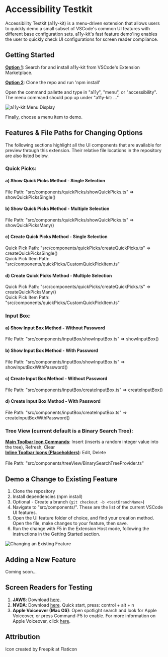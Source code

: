 # Accessibility Testkit

Accessibility Testkit (a11y-kit) is a menu-driven extension that allows users to quickly demo a small subset of VSCode's
common UI features with different base configuration sets. a11y-kit's fast feature demo'ing enables the user to quickly check
UI configurations for screen reader compliance.

## Getting Started

<b><u>Option 1</u></b>: Search for and install a11y-kit from VSCode's Extension Marketplace.

<b><u>Option 2</u></b>: Clone the repo and run 'npm install'

Open the command pallette and type in "a11y", "menu", or "accessibility". The menu command should pop up under "a11y-kit: ..."

<img src="https://github.com/MicroFish91/a11y-kit/blob/main/resources/menu.gif?raw=true" alt="a11y-kit Menu Display" />

Finally, choose a menu item to demo.

## Features & File Paths for Changing Options

The following sections highlight all the UI components that are available for preview through this extension.
Their relative file locations in the repository are also listed below.

### Quick Picks:

#### a) Show Quick Picks Method - Single Selection

File Path: "src/components/quickPicks/showQuickPicks.ts" => showQuickPicksSingle()

#### b) Show Quick Picks Method - Multiple Selection

File Path: "src/components/quickPicks/showQuickPicks.ts" => showQuickPicksMany()

#### c) Create Quick Picks Method - Single Selection

Quick Pick Path: "src/components/quickPicks/createQuickPicks.ts" => createQuickPicksSingle()
<br />
Quick Pick Item Path: "src/components/quickPicks/CustomQuickPickItem.ts"

#### d) Create Quick Picks Method - Multiple Selection

Quick Pick Path: "src/components/quickPicks/createQuickPicks.ts" => createQuickPicksMany()
<br />
Quick Pick Item Path: "src/components/quickPicks/CustomQuickPickItem.ts"

### Input Box:

#### a) Show Input Box Method - Without Password

File Path: "src/components/inputBox/showInputBox.ts" => showInputBox()

#### b) Show Input Box Method - With Password

File Path: "src/components/inputBox/showInputBox.ts" => showInputBoxWithPassword()

#### c) Create Input Box Method - Without Password

File Path: "src/components/inputBox/createInputBox.ts" => createInputBox()

#### d) Create Input Box Method - With Password

File Path: "src/components/inputBox/createInputBox.ts" => createInputBoxWithPassword()

### Tree View (current default is a Binary Search Tree):

<b><u>Main Toolbar Icon Commands</u></b>: Insert (inserts a random integer value into the tree), Refresh, Clear
<br />
<b><u>Inline Toolbar Icons (Placeholders)</u></b>: Edit, Delete
<br /> <br />
File Path: "src/components/treeView/BinarySearchTreeProvider.ts"

## Demo a Change to Existing Feature

1. Clone the repository
2. Install dependencies (npm install)
3. Optional - Create a branch (`git checkout -b <testBranchName>`)
4. Navigate to "src/components/". These are the list of the current VSCode UI features.
5. Open the UI feature folder of choice, and find your creation method. Open the file, make changes to your feature, then save.
6. Run the change with F5 in the Extension Host mode, following the instructions in the Getting Started section.

<img src="https://github.com/MicroFish91/a11y-kit/blob/main/resources/changeFeature.gif?raw=true" alt="Changing an Existing Feature" />

## Adding a New Feature

Coming soon...

## Screen Readers for Testing

1. <b>JAWS</b>: Download [here](https://support.freedomscientific.com/Downloads/JAWS).
2. <b>NVDA</b>: Download [here](https://www.nvaccess.org/download/). Quick start, press: control + alt + n
3. <b>Apple Voiceover (Mac OS)</b>: Open spotlight search and look for Apple Voiceover, or press Command-F5 to enable.
   For more information on Apple Voiceover, click [here](https://www.apple.com/voiceover/info/guide/_1121.html).

## Attribution

Icon created by Freepik at Flaticon

